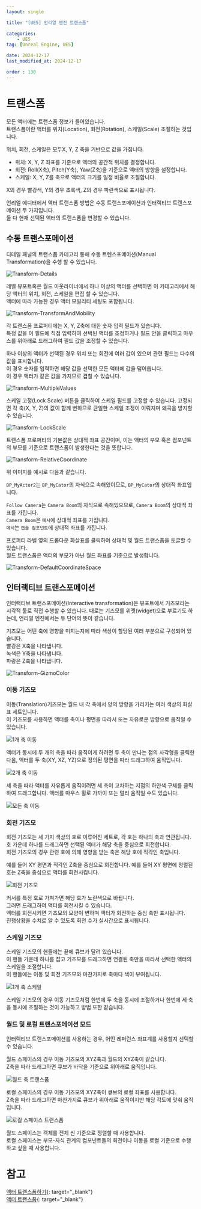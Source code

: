 ```yaml
---
layout: single

title: "[UE5] 언리얼 엔진 트랜스폼"

categories:
    - UE5
tag: [Unreal Engine, UE5]

date: 2024-12-17
last_modified_at: 2024-12-17

order : 130
---
```


# 트랜스폼

모든 액터에는 트랜스폼 정보가 들어있습니다.  
트랜스폼이란 액터를 위치(Location), 회전(Rotation), 스케일(Scale) 조절하는 것입니다.

위치, 회전, 스케일은 모두X, Y, Z 축을 기반으로 값을 가집니다.  
+ 위치: X, Y, Z 좌표를 기준으로 액터의 공간적 위치를 결정합니다.
+ 회전: Roll(X축), Pitch(Y축), Yaw(Z축)을 기준으로 액터의 방향을 설정합니다.
+ 스케일: X, Y, Z를 축으로 액터의 크기를 일정 비율로 조절합니다.

X의 경우 빨강색, Y의 경우 초록색, Z의 경우 파란색으로 표시됩니다.


언리얼 에디터에서 액터 트랜스폼 방법은 수동 트랜스포메이션과 인터랙티브 트랜스포메이션 두 가지입니다.  
둘 다 현재 선택된 액터의 트랜스폼을 변경할 수 있습니다.

## 수동 트랜스포메이션

디테일 패널의 트랜스폼 카테고리 통해 수동 트렌스포메이션(Manual Transformation)을 수행 할 수 있습니다.

![Transform-Details]({{site.url}}/images/Unreal/ue5/2024-12-17-Transform/Transform-Details.PNG)

레벨 뷰포트혹은 월드 아웃라이너에서 하나 이상의 액터를 선택하면 이 카테고리에서 해당 액터의 위치, 회전, 스케일을 편집 할 수 있습니다.  
액터에 따라 가능한 경우 액터 모빌리티 세팅도 포함됩니다.

![Transform-TransformAndMobility]({{site.url}}/images/Unreal/ue5/2024-12-17-Transform/Transform-TransformAndMobility.PNG)

각 트랜스폼 프로퍼티에는 X, Y, Z축에 대한 숫자 입력 필드가 있습니다.  
특정 값을 이 필드에 직접 입력하여 선택된 액터를 조정하거나 필드 안을 클릭하고 마우스를 위아래로 드래그하여 필드 값을 조정할 수 있습니다.

하나 이상의 액터가 선택된 경우 위치 또는 회전에 여러 값이 있으며 관련 필드는 다수의 값을 표시합니다.  
이 경우 숫자를 입력하면 해당 값을 선택한 모든 액터에 값을 덮어씁니다.  
이 경우 액터가 같은 값을 가지므로 겹칠 수 있습니다.

![Transform-MultipleValues]({{site.url}}/images/Unreal/ue5/2024-12-17-Transform/Transform-MultipleValues.PNG)

스케일 고정(Lock Scale) 버튼을 클릭하여 스케일 필드를 고정할 수 있습니다. 고정되면 각 축(X, Y, Z)의 값이 함께 변하므로 균일한 스케일 조정이 이뤄지며 왜곡을 방지할 수 있습니다.

![Transform-LockScale]({{site.url}}/images/Unreal/ue5/2024-12-17-Transform/Transform-LockScale.PNG)

트랜스폼 프로퍼티의 기본값은 상대적 좌표 공간이며, 이는 액터의 부모 혹은 컴포넌트의 부모를 기준으로 트랜스폼이 발생한다는 것을 뜻합니다.  

![Transform-RelativeCoordinate]({{site.url}}/images/Unreal/ue5/2024-12-17-Transform/Transform-RelativeCoordinate.PNG)

위 이미지를 예시로 다음과 같습니다.

`BP_MyActor2`는 `BP_MyCator`의 자식으로 속해있이므로, `BP_MyCator`의 상대적 좌표입니다.

`Follow Camera`는 `Camera Boom`의 자식으로 속해있으므로, `Camera Boom`의 상대적 좌표를 가집니다.  
`Camera Boom`은 `메시`에 상대적 좌표를 가집니다.  
`메시`는 `캡슐 컴포넌트`에 상대적 좌표를 가집니다.

프로퍼티 라벨 옆의 드롭다운 화살표를 클릭하여 상대적 및 월드 트랜스폼을 토글할 수 있습니다.  
월드 트랜스폼은 액터의 부모가 아닌 월드 좌표를 기준으로 발생합니다.

![Transform-DefaultCoordinateSpace]({{site.url}}/images/Unreal/ue5/2024-12-17-Transform/Transform-DefaultCoordinateSpace.PNG)

## 인터랙티브 트랜스포메이션

인터랙티브 트랜스포메이션(Interactive transformation)은 뷰포트에서 기즈모라는 시각적 툴로 직접 수행할 수 있습니다.  때로는 기즈모를 위젯(widget)으로 부르기도 하는데, 언리얼 엔진에서는 두 단어의 뜻이 같습니다.

기즈모는 어떤 축에 영향을 미치는지에 따라 색상이 할당된 여러 부분으로 구성되어 있습니다.  
빨강은 X축을 나타냅니다.  
녹색은 Y축을 나타냅니다.  
파랑은 Z축을 나타냅니다.

![Transform-GizmoColor]({{site.url}}/images/Unreal/ue5/2024-12-17-Transform/Transform-GizmoColor.PNG)

### 이동 기즈모

이동(Translation)기즈모는 월드 내 각 축에서 양의 방향을 가리키는 여러 색상의 화살표 세트입니다.  
이 기즈모를 사용하면 액터를 축이나 평면을 따라서 또는 자유로운 방향으로 움직일 수 있습니다.

![1개 축 이동](https://d1iv7db44yhgxn.cloudfront.net/documentation/images/80754b06-a32d-47de-9de7-a8c62d684e7e/translate-single-axis.gif)

액터가 동시에 두 개의 축을 따라 움직이게 하려면 두 축이 만나는 점의 사각형을 클릭한 다음, 액터를 두 축(XY, XZ, YZ)으로 정의된 평면을 따라 드래그하여 움직입니다.

![2개 축 이동](https://d1iv7db44yhgxn.cloudfront.net/documentation/images/6cb67da6-5761-4d03-adf4-73b051184aa6/translate-two-axes.gif)

세 축을 따라 액터를 자유롭게 움직이려면 세 축이 교차하는 지점의 하얀색 구체를 클릭하여 드래그합니다. 액터를 마우스 휠로 가까이 또는 멀리 움직일 수도 있습니다.

![모든 축 이동](https://d1iv7db44yhgxn.cloudfront.net/documentation/images/c0ad1c81-7ce1-48ed-8e32-2930b42ce68d/translate-three-axes.gif)

### 회전 기즈모

회전 기즈모는 세 가지 색상의 호로 이루어진 세트로, 각 호는 하나의 축과 연관됩니다.  
호 가운데 하나를 드래그하면 선택된 액터가 해당 축을 중심으로 회전합니다.  
회전 기즈모의 경우 관련 호에 의해 영향을 받는 축은 해당 호에 직각인 축입니다.

예를 들어 XY 평면과 직각인 Z축을 중심으로 회전합니다.
예를 들어 XY 평면에 정렬된 호는 Z축을 중심으로 액터를 회전시킵니다.

![회전 기즈모](https://d1iv7db44yhgxn.cloudfront.net/documentation/images/0248bff5-772a-40f3-b6a4-7b7c7a5626de/rotate-actor.gif)

커서를 특정 호로 가져가면 해당 호가 노란색으로 바뀝니다.  
그러면 드래그하여 액터를 회전시킬 수 있습니다.  
액터를 회전시키면 기즈모의 모양이 변하며 액터가 회전하는 중심 축만 표시됩니다.  
진행상황을 수치로 알 수 있도록 회전 수가 실시간으로 표시됩니다.

### 스케일 기즈모

스케일 기즈모의 핸들에는 끝에 큐브가 달려 있습니다.  
이 핸들 가운데 하나를 잡고 기즈모를 드래그하면 연결된 축만을 따라서 선택한 액터의 스케일을 조절합니다.  
이 핸들에는 이동 및 회전 기즈모와 마찬가지로 축마다 색이 부여됩니다.

![1개 축 스케일](https://d1iv7db44yhgxn.cloudfront.net/documentation/images/071c8a43-c079-4c1a-91bc-7bc6867f6295/scale-single-axis.gif)

스케일 기즈모의 경우 이동 기즈모처럼 한번에 두 축을 동시에 조절하거나 한번에 세 축을 동시에 조절하는 것이 가능하고 방법 또한 같습니다.

### 월드 및 로컬 트랜스포메이션 모드

인터랙티브 트랜스포메이션를 사용하는 경우, 어떤 레퍼런스 좌표계를 사용할지 선택할 수 있습니다.  

월드 스페이스의 경우 이동 기즈모의 XYZ축과 월드의 XYZ축이 같습니다.  
Z축을 따라 드래그하면 큐브가 바닥을 기준으로 위아래로 움직입니다.

![월드 축 트랜스폼](https://d1iv7db44yhgxn.cloudfront.net/documentation/images/e2acce6f-8ed1-4f15-9051-1778100e0edf/coordinates-world-space.gif)

로컬 스페이스의 경우 이동 기즈모의 XYZ축이 큐브의 로컬 좌표를 사용합니다.  
Z축을 따라 드래그하면 마찬가지로 큐브가 위아래로 움직이지만 해당 각도에 맞춰 움직입니다.

![로컬 스페이스 트랜스폼](https://d1iv7db44yhgxn.cloudfront.net/documentation/images/24453b9c-ea8c-428a-b95b-983111782e4a/coordinates-local-space.gif)

월드 스페이스는 객체를 전체 씬 기준으로 정렬할 때 사용합니다.  
로컬 스페이스는 부모-자식 관계의 컴포넌트들의 회전이나 이동을 로컬 기준으로 수행하고 싶을 때 사용합니다.

# 참고

[액터 트랜스폼하기](https://dev.epicgames.com/documentation/ko-kr/unreal-engine/transforming-actors-in-unreal-engine){: target="_blank"}  
[액터 트랜스폼](https://dev.epicgames.com/documentation/ko-kr/unreal-engine/transforming-actors?application_version=4.27){: target="_blank"}